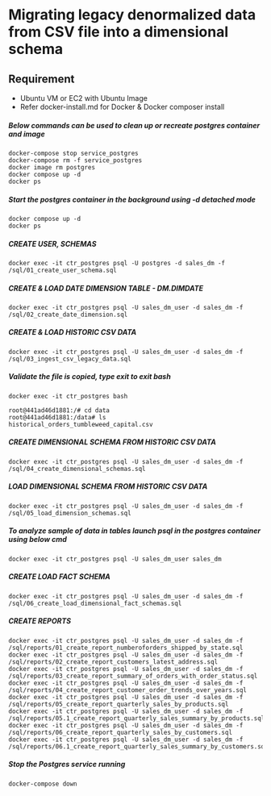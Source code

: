 # Migrating legacy denormalized data from CSV file into a dimensional schema 

## Requirement
- Ubuntu VM or EC2 with Ubuntu Image
- Refer docker-install.md for Docker & Docker composer install


##### Below commands can be used to clean up or recreate postgres container and image
```
docker-compose stop service_postgres
docker-compose rm -f service_postgres
docker image rm postgres
docker compose up -d
docker ps
```

##### Start the postgres container in the background using -d detached mode
```
docker compose up -d
docker ps
```

#####  CREATE USER, SCHEMAS
```
docker exec -it ctr_postgres psql -U postgres -d sales_dm -f /sql/01_create_user_schema.sql
```

##### CREATE & LOAD DATE DIMENSION TABLE - DM.DIMDATE
```
docker exec -it ctr_postgres psql -U sales_dm_user -d sales_dm -f /sql/02_create_date_dimension.sql
```

##### CREATE & LOAD HISTORIC CSV DATA
```
docker exec -it ctr_postgres psql -U sales_dm_user -d sales_dm -f /sql/03_ingest_csv_legacy_data.sql
```

##### Validate the file is copied, type exit to exit bash
```
docker exec -it ctr_postgres bash

root@441ad46d1881:/# cd data
root@441ad46d1881:/data# ls
historical_orders_tumbleweed_capital.csv
```

#####  CREATE DIMENSIONAL SCHEMA FROM HISTORIC CSV DATA
```
docker exec -it ctr_postgres psql -U sales_dm_user -d sales_dm -f /sql/04_create_dimensional_schemas.sql
```

##### LOAD DIMENSIONAL SCHEMA FROM HISTORIC CSV DATA
```
docker exec -it ctr_postgres psql -U sales_dm_user -d sales_dm -f /sql/05_load_dimension_schemas.sql
```

##### To analyze sample of data in tables launch psql in the postgres container using below cmd
```
docker exec -it ctr_postgres psql -U sales_dm_user sales_dm
```

##### CREATE LOAD FACT SCHEMA
```
docker exec -it ctr_postgres psql -U sales_dm_user -d sales_dm -f /sql/06_create_load_dimensional_fact_schemas.sql
```

##### CREATE REPORTS
```
docker exec -it ctr_postgres psql -U sales_dm_user -d sales_dm -f /sql/reports/01_create_report_numberoforders_shipped_by_state.sql
docker exec -it ctr_postgres psql -U sales_dm_user -d sales_dm -f /sql/reports/02_create_report_customers_latest_address.sql
docker exec -it ctr_postgres psql -U sales_dm_user -d sales_dm -f /sql/reports/03_create_report_summary_of_orders_with_order_status.sql
docker exec -it ctr_postgres psql -U sales_dm_user -d sales_dm -f /sql/reports/04_create_report_customer_order_trends_over_years.sql
docker exec -it ctr_postgres psql -U sales_dm_user -d sales_dm -f /sql/reports/05_create_report_quarterly_sales_by_products.sql
docker exec -it ctr_postgres psql -U sales_dm_user -d sales_dm -f /sql/reports/05.1_create_report_quarterly_sales_summary_by_products.sql
docker exec -it ctr_postgres psql -U sales_dm_user -d sales_dm -f /sql/reports/06_create_report_quarterly_sales_by_customers.sql
docker exec -it ctr_postgres psql -U sales_dm_user -d sales_dm -f /sql/reports/06.1_create_report_quarterly_sales_summary_by_customers.sql
```


##### Stop the Postgres service running
```
docker-compose down
```
